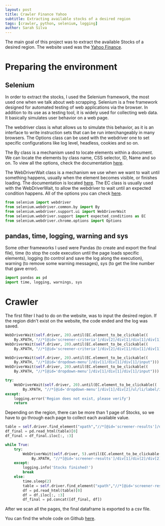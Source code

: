 ```yaml
---
layout: post
title: Crawler Finance Yahoo
subtitle: Extracting available stocks of a desired region
tags: [crawler, python, selenium, logging]
author: Sarah Silva
--- 
```


The main goal of this project was to extract the available Stocks of a desired region. The website used was the [Yahoo Finance](https://finance.yahoo.com/screener/new). 

# Preparing the environment 

## Selenium
In order to extract the stocks, I used the Selenium framework, the most used one when we talk about web scrapping. Selenium is a free framework designed for automated testing of web applications via the browser. In addition to its use as a testing tool, it is widely used for collecting web data. It basically simulates user behavior on a web page.

The webdriver class is what allows us to simulate this behavior, as it is an interface to write instruction sets that can be run interchangeably in many browsers. The Options class can be used with the webdriver one to set specific configurations like log level, headless, cookies and so on.

The By class is a mechanism used to locate elements within a document. We can locate the elements by class name, CSS selector, ID, Name and so on. To view all the options, check the documentation [here](https://www.selenium.dev/selenium/docs/api/java/org/openqa/selenium/By.html).

The WebDriverWait class is a mechanism we use when we want to wait until something happens, usually when the element becomes visible, or finishes loading. The documentation is located [here](https://www.selenium.dev/selenium/docs/api/java/org/openqa/selenium/support/ui/WebDriverWait.html). The EC class is usually used with the WebDriverWait, to allow the webdriver to wait until an expected condition happens. All of the options you can check [here](https://www.selenium.dev/selenium/docs/api/java/org/openqa/selenium/support/ui/ExpectedConditions.html).


```python
from selenium import webdriver
from selenium.webdriver.common.by import By
from selenium.webdriver.support.ui import WebDriverWait
from selenium.webdriver.support import expected_conditions as EC
from selenium.webdriver.chrome.options import Options
```

## pandas, time, logging, warning and sys

Some other frameworks I used were Pandas (to create and export the final file), time (to stop the code execution until the page loads specific elements), logging (to control and save the log along the execution), warning (to remove some warning messages), sys (to get the line number that gave error).

```python
import pandas as pd
import time, logging, warnings, sys
```

# Crawler

The first filter I had to do on the website, was to input the desired region. If the region didn't exist on the website, the code ended and the log was saved.

```python
WebDriverWait(self.driver, 20).until(EC.element_to_be_clickable((
    By.XPATH, "//*[@id='screener-criteria']/div[2]/div[1]/div[1]/div[1]/div/div[2]/ul/li[1]/button"))).click()
WebDriverWait(self.driver, 20).until(EC.element_to_be_clickable((
    By.XPATH, "//*[@id='screener-criteria']/div[2]/div[1]/div[1]/div[1]/div/div[2]/ul/li[1]/button"))).click()

WebDriverWait(self.driver, 20).until(EC.element_to_be_clickable((
    By.XPATH, "//*[@id='dropdown-menu']/div[1]/div[1]/div[1]/input"))).clear()
WebDriverWait(self.driver, 20).until(EC.element_to_be_clickable((
    By.XPATH, "//*[@id='dropdown-menu']/div[1]/div[1]/div[1]/input"))).send_keys(self.region)

try: 
    WebDriverWait(self.driver, 20).until(EC.element_to_be_clickable((
        By.XPATH, "//*[@id='dropdown-menu']/div[1]/div[2]/ul/li/label/input"))).click()
except:
    logging.error('Region does not exist, please verify')
    return
```

Depending on the region, there can be more than 1 page of Stocks, so we have to go through each page to collect each available value.

```python
table = self.driver.find_element("xpath","//*[@id='screener-results']/div[1]/div[2]/div[1]/table").get_attribute("outerHTML")
df_final = pd.read_html(table)[0]
df_final = df_final.iloc[:, :3]

while True:
    try:
        WebDriverWait(self.driver, 5).until(EC.element_to_be_clickable((
            By.XPATH, "//*[@id='screener-results']/div[1]/div[2]/div[2]/button[3]"))).click()
    except:
        logging.info('Stocks finished!')
        break
    else:
        time.sleep(2)
        table = self.driver.find_element("xpath","//*[@id='screener-results']/div[1]/div[2]/div[1]/table").get_attribute("outerHTML")
        df = pd.read_html(table)[0]
        df = df.iloc[:, :3]
        df_final = pd.concat([df_final, df])
```

After we scan all the pages, the final dataframe is exported to a csv file. 

You can find the whole code on Github [here](https://github.com/sarahmbss/crawler_finance_yahoo).